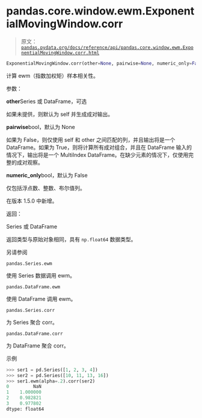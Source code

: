# pandas.core.window.ewm.ExponentialMovingWindow.corr

> 原文：[`pandas.pydata.org/docs/reference/api/pandas.core.window.ewm.ExponentialMovingWindow.corr.html`](https://pandas.pydata.org/docs/reference/api/pandas.core.window.ewm.ExponentialMovingWindow.corr.html)

```py
ExponentialMovingWindow.corr(other=None, pairwise=None, numeric_only=False)
```

计算 ewm（指数加权矩）样本相关性。

参数：

**other**Series 或 DataFrame，可选

如果未提供，则默认为 self 并生成成对输出。

**pairwise**bool，默认为 None

如果为 False，则仅使用 self 和 other 之间匹配的列，并且输出将是一个 DataFrame。如果为 True，则将计算所有成对组合，并且在 DataFrame 输入的情况下，输出将是一个 MultiIndex DataFrame。在缺少元素的情况下，仅使用完整的成对观察。

**numeric_only**bool，默认为 False

仅包括浮点数、整数、布尔值列。

在版本 1.5.0 中新增。

返回：

Series 或 DataFrame

返回类型与原始对象相同，具有 `np.float64` 数据类型。

另请参阅

`pandas.Series.ewm`

使用 Series 数据调用 ewm。

`pandas.DataFrame.ewm`

使用 DataFrame 调用 ewm。

`pandas.Series.corr`

为 Series 聚合 corr。

`pandas.DataFrame.corr`

为 DataFrame 聚合 corr。

示例

```py
>>> ser1 = pd.Series([1, 2, 3, 4])
>>> ser2 = pd.Series([10, 11, 13, 16])
>>> ser1.ewm(alpha=.2).corr(ser2)
0         NaN
1    1.000000
2    0.982821
3    0.977802
dtype: float64 
```
